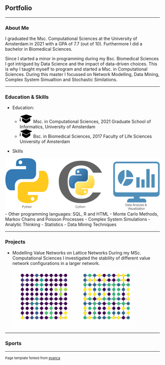 ## Portfolio

---

### About Me

I graduated the Msc. Computational Sciences at the University of Amsterdam in 2021 with a GPA of 7.7 (out of 10). Furthermore I did a bachelor in Biomedical Sciences. 

Since I started a minor in programming during my Bsc. Biomedical Sciences I got intrigued by Data Science and the impact of data-driven choices. This is why I taught myself to program and started a Msc. in Computational Sciences. During this master I focussed on Network Modelling, Data Mining, Complex System Simualtion and Stochastic Similations. 

<!-- <img src="images/dummy_thumbnail.jpg?raw=true"/> -->
---

### Education & Skills
- Education:
  - <img src="images/203-2031760_png-file-svg-pink-education-icon-png.png" width="40" height="28"/> Msc. in Computational Sciences, 2021 
    Graduate School of Informatics, University of Amsterdam
  - <img src="images/203-2031760_png-file-svg-pink-education-icon-png.png" width="40" height="28"/> Bsc. in Biomedical Sciences, 2017
    Faculty of Life Sciences University of Amsterdam
 
- Skills 
<img src="images/newfig-2.png" width="600" height="170"/>
    - Other programming languages: SQL, R and HTML
    - Monte Carlo Methods, Markov Chains and Poisson Processes
    - Complex System Simulations
    - Analytic Thinking
    - Statistics
    - Data Mining Techniques
    
---

### Projects

- Modelling Value Networks on Lattice Networks
During my MSc. Computational Sciences I investigated the stability of different value network configurations in a larger network.
<img src="images/Global.gif" width="200" height="200"/> <img src="images/Local.gif" width="200" height="200"/>
<!-- <img src="https://media.giphy.com/media/vFKqnCdLPNOKc/giphy.gif" width="40" height="40" />  -->

---

### Sports

---
<p style="font-size:11px">Page template forked from <a href="https://github.com/evanca/quick-portfolio">evanca</a></p>
<!-- Remove above link if you don't want to attibute -->
